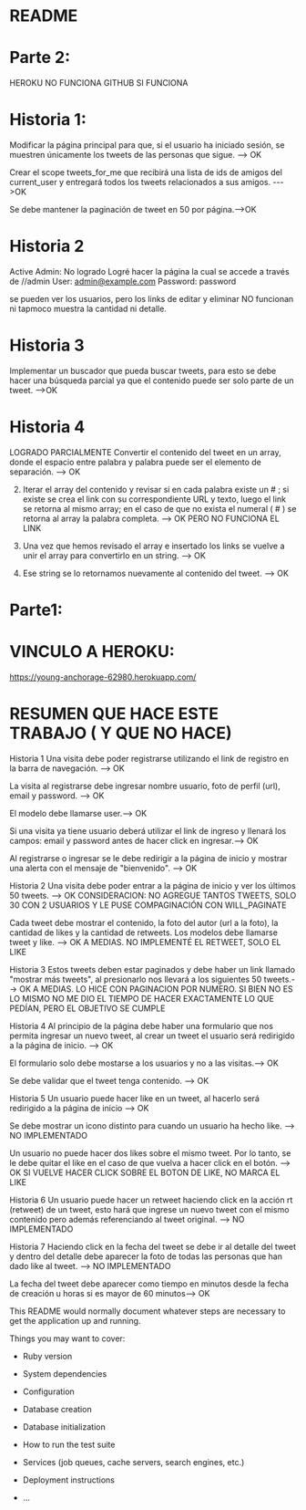 # README

Parte 2:
========

HEROKU NO FUNCIONA 
GITHUB SI FUNCIONA

Historia 1:
===========
Modificar la página principal para que, si el usuario ha iniciado sesión, se muestren
únicamente los tweets de las personas que sigue. --> OK

Crear el scope tweets_for_me que recibirá una lista de ids de amigos del current_user y
entregará todos los tweets relacionados a sus amigos. --->OK

Se debe mantener la paginación de tweet en 50 por página.-->OK

Historia 2
==========
Active Admin: No logrado 
Logré hacer la página la cual se accede a través de 
//admin
User: admin@example.com
Password: password

se pueden ver los usuarios, pero los links de editar y eliminar NO funcionan ni tapmoco muestra la cantidad ni detalle.

Historia 3
==========
Implementar un buscador que pueda buscar tweets, para esto se debe hacer una búsqueda
parcial ya que el contenido puede ser solo parte de un tweet.  -->OK

Historia 4
==========
LOGRADO PARCIALMENTE
Convertir el contenido del tweet en un array, donde el espacio entre palabra y palabra puede ser el elemento de separación. --> OK

2) Iterar el array del contenido y revisar si en cada palabra existe un # ; si existe se crea el link
con su correspondiente URL y texto, luego el link se retorna al mismo array; en el caso de
que no exista el numeral ( # ) se retorna al array la palabra completa.  --> OK PERO NO FUNCIONA EL LINK

3) Una vez que hemos revisado el array e insertado los links se vuelve a unir el array para convertirlo en un string. --> OK

4) Ese string se lo retornamos nuevamente al contenido del tweet. --> OK









Parte1:
========

VINCULO A HEROKU:
=================
https://young-anchorage-62980.herokuapp.com/


RESUMEN QUE HACE ESTE TRABAJO ( Y QUE NO HACE)
===============================================

Historia 1
Una visita debe poder registrarse utilizando el link de registro en la barra de navegación.  -->  OK


La visita al registrarse debe ingresar nombre usuario, foto de perfil (url), email y password. -->  OK

El modelo debe llamarse user.-->  OK

Si una visita ya tiene usuario deberá utilizar el link de ingreso y llenará los campos: email y password antes de hacer click en ingresar.-->  OK

Al registrarse o ingresar se le debe redirigir a la página de inicio y mostrar una alerta con el mensaje de "bienvenido". -->  OK

Historia 2
Una visita debe poder entrar a la página de inicio y ver los últimos 50 tweets. -->  OK CONSIDERACION: NO AGREGUE TANTOS TWEETS, SOLO 30 CON 2 USUARIOS Y LE PUSE COMPAGINACIÓN CON WILL_PAGINATE

Cada tweet debe mostrar el contenido, la foto del autor (url a la foto), la cantidad de likes y la cantidad de retweets.
Los modelos debe llamarse tweet y like. -->  OK A MEDIAS. NO IMPLEMENTÉ EL RETWEET, SOLO EL LIKE

Historia 3
Estos tweets deben estar paginados y debe haber un link llamado "mostrar más tweets", al presionarlo nos llevará a los siguientes 50 tweets.-->  OK A MEDIAS. LO HICE CON PAGINACION POR NUMERO. SI BIEN NO ES LO MISMO NO ME DIO EL TIEMPO DE HACER EXACTAMENTE LO QUE PEDÍAN, PERO EL OBJETIVO SE CUMPLE

Historia 4
Al principio de la página debe haber una formulario que nos permita ingresar un nuevo tweet, al crear un tweet el usuario será redirigido a la página de inicio. --> OK

El formulario solo debe mostarse a los usuarios y no a las visitas.--> OK

Se debe validar que el tweet tenga contenido. --> OK

Historia 5
Un usuario puede hacer like en un tweet, al hacerlo será redirigido a la página de inicio --> OK

Se debe mostrar un icono distinto para cuando un usuario ha hecho like. --> NO IMPLEMENTADO

Un usuario no puede hacer dos likes sobre el mismo tweet. Por lo tanto, se le debe quitar el like en el caso de que vuelva a hacer click en el botón. --> OK SI VUELVE HACER CLICK SOBRE EL BOTON DE LIKE, NO MARCA EL LIKE

Historia 6
Un usuario puede hacer un retweet haciendo click en la acción rt (retweet) de un tweet, esto hará que ingrese un nuevo tweet con el mismo contenido pero además referenciando al
tweet original. --> NO IMPLEMENTADO

Historia 7
Haciendo click en la fecha del tweet se debe ir al detalle del tweet y dentro del detalle debe aparecer la foto de todas las personas que han dado like al tweet. --> NO IMPLEMENTADO

La fecha del tweet debe aparecer como tiempo en minutos desde la fecha de creación u horas si es mayor de 60 minutos--> OK










This README would normally document whatever steps are necessary to get the
application up and running.

Things you may want to cover:

* Ruby version

* System dependencies

* Configuration

* Database creation

* Database initialization

* How to run the test suite

* Services (job queues, cache servers, search engines, etc.)

* Deployment instructions

* ...
